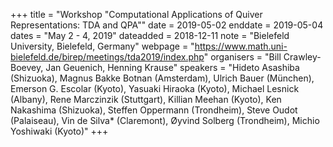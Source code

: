 +++
title = "Workshop "Computational Applications of Quiver Representations: TDA and QPA""
date = 2019-05-02
enddate = 2019-05-04
dates = "May 2 - 4, 2019"
dateadded = 2018-12-11
note = "Bielefeld University, Bielefeld, Germany"
webpage = "https://www.math.uni-bielefeld.de/birep/meetings/tda2019/index.php"
organisers = "Bill Crawley-Boevey, Jan Geuenich, Henning Krause"
speakers = "Hideto Asashiba (Shizuoka), Magnus Bakke Botnan (Amsterdam), Ulrich Bauer (München), Emerson G. Escolar (Kyoto), Yasuaki Hiraoka (Kyoto), Michael Lesnick (Albany), Rene Marczinzik (Stuttgart), Killian Meehan (Kyoto), Ken Nakashima (Shizuoka), Steffen Oppermann (Trondheim), Steve Oudot (Palaiseau), Vin de Silva* (Claremont), Øyvind Solberg (Trondheim), Michio Yoshiwaki (Kyoto)"
+++
